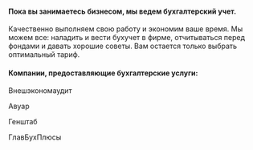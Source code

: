#### Пока вы занимаетесь бизнесом, мы ведем бухгалтерский учет. 

Качественно выполняем свою работу и экономим ваше время. Мы можем все: наладить и вести бухучет в фирме, отчитываться перед фондами и давать хорошие советы. Вам остается только выбрать оптимальный тариф.

#### Компании, предоставляющие бухгалтерские услуги:

Внешэкономаудит

Авуар 

Генштаб 

ГлавБухПлюсы


